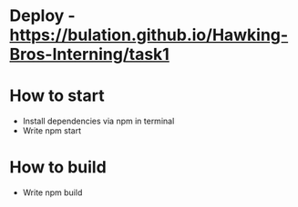 # Deploy - https://bulation.github.io/Hawking-Bros-Interning/task1

# How to start
- Install dependencies via npm in terminal
- Write npm start

# How to build
- Write npm build